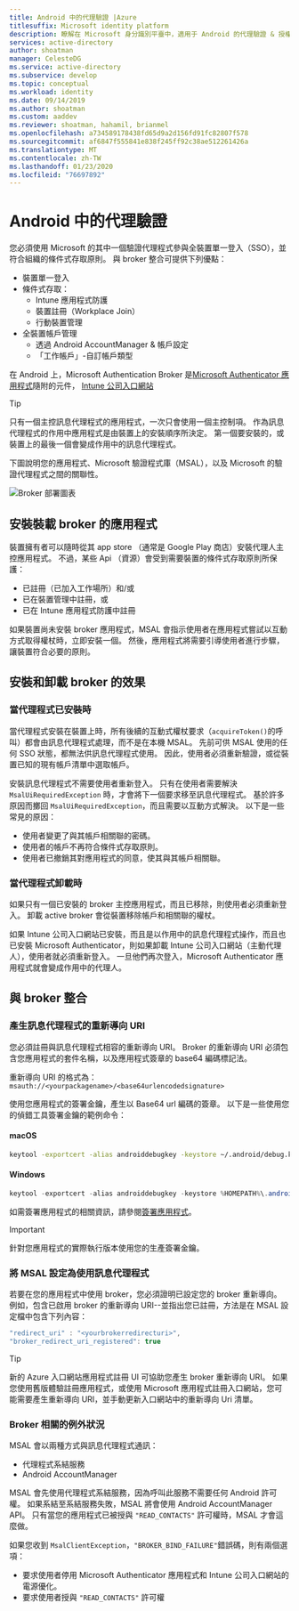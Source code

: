 ```yaml
---
title: Android 中的代理驗證 |Azure
titlesuffix: Microsoft identity platform
description: 瞭解在 Microsoft 身分識別平臺中，適用于 Android 的代理驗證 & 授權
services: active-directory
author: shoatman
manager: CelesteDG
ms.service: active-directory
ms.subservice: develop
ms.topic: conceptual
ms.workload: identity
ms.date: 09/14/2019
ms.author: shoatman
ms.custom: aaddev
ms.reviewer: shoatman, hahamil, brianmel
ms.openlocfilehash: a734589178438fd65d9a2d156fd91fc82807f578
ms.sourcegitcommit: af6847f555841e838f245ff92c38ae512261426a
ms.translationtype: MT
ms.contentlocale: zh-TW
ms.lasthandoff: 01/23/2020
ms.locfileid: "76697892"
---
```

# <a name="brokered-authentication-in-android"></a>Android 中的代理驗證

您必須使用 Microsoft 的其中一個驗證代理程式參與全裝置單一登入（SSO），並符合組織的條件式存取原則。 與 broker 整合可提供下列優點：

- 裝置單一登入
- 條件式存取：
  - Intune 應用程式防護
  - 裝置註冊（Workplace Join）
  - 行動裝置管理
- 全裝置帳戶管理
  -  透過 Android AccountManager & 帳戶設定
  - 「工作帳戶」-自訂帳戶類型

在 Android 上，Microsoft Authentication Broker 是[Microsoft Authenticator 應用程式](https://play.google.com/store/apps/details?id=com.azure.authenticator)隨附的元件， [Intune 公司入口網站](https://play.google.com/store/apps/details?id=com.microsoft.windowsintune.companyportal)

> [!TIP]
> 只有一個主控訊息代理程式的應用程式，一次只會使用一個主控制項。 作為訊息代理程式的作用中應用程式是由裝置上的安裝順序所決定。 第一個要安裝的，或裝置上的最後一個會變成作用中的訊息代理程式。

下圖說明您的應用程式、Microsoft 驗證程式庫（MSAL），以及 Microsoft 的驗證代理程式之間的關聯性。

![Broker 部署圖表](./media/brokered-auth/brokered-deployment-diagram.png)

## <a name="installing-apps-that-host-a-broker"></a>安裝裝載 broker 的應用程式

裝置擁有者可以隨時從其 app store （通常是 Google Play 商店）安裝代理人主控應用程式。 不過，某些 Api （資源）會受到需要裝置的條件式存取原則所保護：

- 已註冊（已加入工作場所）和/或
- 已在裝置管理中註冊，或
- 已在 Intune 應用程式防護中註冊

如果裝置尚未安裝 broker 應用程式，MSAL 會指示使用者在應用程式嘗試以互動方式取得權杖時，立即安裝一個。 然後，應用程式將需要引導使用者進行步驟，讓裝置符合必要的原則。

## <a name="effects-of-installing-and-uninstalling-a-broker"></a>安裝和卸載 broker 的效果

### <a name="when-a-broker-is-installed"></a>當代理程式已安裝時

當代理程式安裝在裝置上時，所有後續的互動式權杖要求（`acquireToken()`的呼叫）都會由訊息代理程式處理，而不是在本機 MSAL。 先前可供 MSAL 使用的任何 SSO 狀態，都無法供訊息代理程式使用。 因此，使用者必須重新驗證，或從裝置已知的現有帳戶清單中選取帳戶。

安裝訊息代理程式不需要使用者重新登入。 只有在使用者需要解決 `MsalUiRequiredException` 時，才會將下一個要求移至訊息代理程式。 基於許多原因而擲回 `MsalUiRequiredException`，而且需要以互動方式解決。 以下是一些常見的原因：

- 使用者變更了與其帳戶相關聯的密碼。
- 使用者的帳戶不再符合條件式存取原則。
- 使用者已撤銷其對應用程式的同意，使其與其帳戶相關聯。

### <a name="when-a-broker-is-uninstalled"></a>當代理程式卸載時

如果只有一個已安裝的 broker 主控應用程式，而且已移除，則使用者必須重新登入。 卸載 active broker 會從裝置移除帳戶和相關聯的權杖。

如果 Intune 公司入口網站已安裝，而且是以作用中的訊息代理程式操作，而且也已安裝 Microsoft Authenticator，則如果卸載 Intune 公司入口網站（主動代理人），使用者就必須重新登入。 一旦他們再次登入，Microsoft Authenticator 應用程式就會變成作用中的代理人。

## <a name="integrating-with-a-broker"></a>與 broker 整合

### <a name="generating-a-redirect-uri-for-a-broker"></a>產生訊息代理程式的重新導向 URI

您必須註冊與訊息代理程式相容的重新導向 URI。 Broker 的重新導向 URI 必須包含您應用程式的套件名稱，以及應用程式簽章的 base64 編碼標記法。

重新導向 URI 的格式為： `msauth://<yourpackagename>/<base64urlencodedsignature>`

使用您應用程式的簽署金鑰，產生以 Base64 url 編碼的簽章。 以下是一些使用您的偵錯工具簽署金鑰的範例命令：

#### <a name="macos"></a>macOS

```bash
keytool -exportcert -alias androiddebugkey -keystore ~/.android/debug.keystore | openssl sha1 -binary | openssl base64
```

#### <a name="windows"></a>Windows

```powershell
keytool -exportcert -alias androiddebugkey -keystore %HOMEPATH%\.android\debug.keystore | openssl sha1 -binary | openssl base64
```

如需簽署應用程式的相關資訊，請參閱[簽署應用程式](https://developer.android.com/studio/publish/app-signing)。

> [!IMPORTANT]
> 針對您應用程式的實際執行版本使用您的生產簽署金鑰。

### <a name="configure-msal-to-use-a-broker"></a>將 MSAL 設定為使用訊息代理程式

若要在您的應用程式中使用 broker，您必須證明已設定您的 broker 重新導向。 例如，包含已啟用 broker 的重新導向 URI--並指出您已註冊，方法是在 MSAL 設定檔中包含下列內容：

```javascript
"redirect_uri" : "<yourbrokerredirecturi>",
"broker_redirect_uri_registered": true
```

> [!TIP]
> 新的 Azure 入口網站應用程式註冊 UI 可協助您產生 broker 重新導向 URI。 如果您使用舊版體驗註冊應用程式，或使用 Microsoft 應用程式註冊入口網站，您可能需要產生重新導向 URI，並手動更新入口網站中的重新導向 Uri 清單。

### <a name="broker-related-exceptions"></a>Broker 相關的例外狀況

MSAL 會以兩種方式與訊息代理程式通訊：

- 代理程式系結服務
- Android AccountManager

MSAL 會先使用代理程式系結服務，因為呼叫此服務不需要任何 Android 許可權。 如果系結至系結服務失敗，MSAL 將會使用 Android AccountManager API。 只有當您的應用程式已被授與 `"READ_CONTACTS"` 許可權時，MSAL 才會這麼做。

如果您收到 `MsalClientException`，`"BROKER_BIND_FAILURE"`錯誤碼，則有兩個選項：

- 要求使用者停用 Microsoft Authenticator 應用程式和 Intune 公司入口網站的電源優化。
- 要求使用者授與 `"READ_CONTACTS"` 許可權
